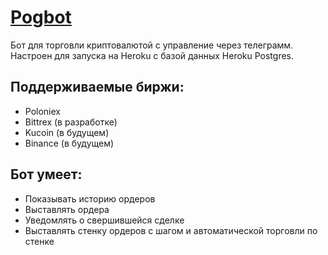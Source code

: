 # [Pogbot](https://t.me/pog_ac_bot)


Бот для торговли криптовалютой с управление через телеграмм. Настроен для запуска на Heroku c базой данных Heroku Postgres.

## Поддерживаемые биржи:
* Poloniex
* Bittrex (в разработке)
* Kucoin  (в будущем)
* Binance (в будущем)
 
## Бот умеет:
* Показывать историю ордеров
* Выставлять ордера 
* Уведомлять о свершившейся сделке
* Выставлять стенку ордеров с шагом и автоматической торговли по стенке 


